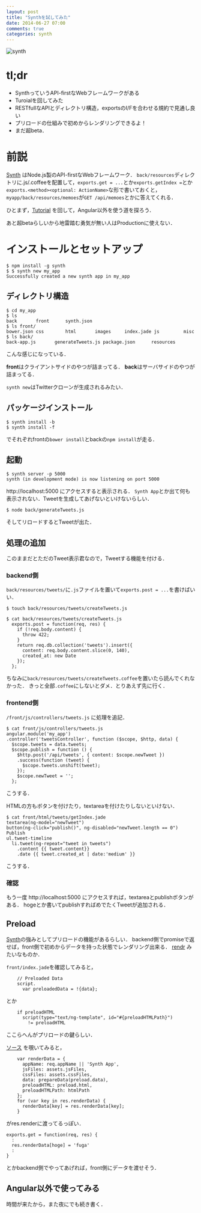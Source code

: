 ```yaml
---
layout: post
title: "Synthを試してみた"
date: 2014-06-27 07:00
comments: true
categories: synth
---
```


![synth](https://cloud.githubusercontent.com/assets/1183484/3405341/2b8563a0-fd7c-11e3-8782-4eb6dbd4a420.png)


tl;dr
====
- SynthっていうAPI-firstなWebフレームワークがある
- Turoialを回してみた
- RESTfullなAPIとディレクトリ構造，exportsのI/Fを合わせる規約で見通し良い
- プリロードの仕組みで初めからレンダリングできるよ！
- まだ超beta．

前説
====
[Synth](http://www.synthjs.com/) はNode.js製のAPI-firstなWebフレームワーク．
`back/resources`ディレクトリに.js/.coffeeを配置して，`exports.get = ...`とか`exports.getIndex =`とか`exports.<method><optional: ActionName>`な形で書いておくと，`myapp/back/resources/memoes`が`GET /api/memoes`とかに答えてくれる．

ひとまず，[Tutorial](http://www.synthjs.com/tutorial/) を回して，Angular以外を使う道を探ろう．

あと超betaらしいから地雷踏む勇気が無い人はProductionに使えない．

インストールとセットアップ
====
```
$ npm install -g synth
$ $ synth new my_app
Successfully created a new synth app in my_app
```

ディレクトリ構造
----
```
$ cd my_app
$ ls
back       front      synth.json
$ ls front/
bower.json css        html       images     index.jade js         misc
$ ls back/
back-app.js       generateTweets.js package.json      resources
```
こんな感じになっている．

**front**はクライアントサイドのやつが詰まってる．
**back**はサーバサイドのやつが詰まってる．

`synth new`はTwitterクローンが生成されるみたい．

パッケージインストール
----
```
$ synth install -b
$ synth install -f
```
でそれぞれfrontの`bower install`とbackの`npm install`が走る．

起動
----
```
$ synth server -p 5000
synth (in development mode) is now listening on port 5000
```

http://localhost:5000 にアクセスすると表示される．
`Synth App`とか出て何も表示されない．Tweetを生成してあげないといけないらしい．

```
$ node back/generateTweets.js
```

そしてリロードするとTweetが出た．

処理の追加
----

このままだとただのTweet表示君なので，Tweetする機能を付ける．

### backend側
`back/resources/tweets/`に`.js`ファイルを置いて`exports.post = ...`を書けばいい．
```
$ touch back/resources/tweets/createTweets.js
```

```
$ cat back/resources/tweets/createTweets.js 
  exports.post = function(req, res) {
    if (!req.body.content) {
      throw 422;
    }
    return req.db.collection('tweets').insert({
      content: req.body.content.slice(0, 140),
      created_at: new Date
    });
  };
```

ちなみに`back/resources/tweets/createTweets.coffee`を置いたら読んでくれなかった．
きっと全部`.coffee`にしないとダメ．とりあえず先に行く．


### frontend側
`/front/js/controllers/tweets.js` に処理を追記．

```
$ cat front/js/controllers/tweets.js 
angular.module('my_app')
.controller('tweetsController', function ($scope, $http, data) {
  $scope.tweets = data.tweets;
  $scope.publish = function () {
    $http.post('/api/tweets', { content: $scope.newTweet })
    .success(function (tweet) {
      $scope.tweets.unshift(tweet);
    });
    $scope.newTweet = '';
  };
```
こうする．

HTMLの方もボタンを付けたり，textareaを付けたりしないといけない．

```
$ cat front/html/tweets/getIndex.jade
textarea(ng-model="newTweet")
button(ng-click="publish()", ng-disabled="newTweet.length == 0") Publish
ul.tweet-timeline
  li.tweet(ng-repeat="tweet in tweets")
    .content {{ tweet.content}}
    .date {{ tweet.created_at | date:'medium' }}
```
こうする．

### 確認
もう一度 http://localhost:5000 にアクセスすれば，textareaとpublishボタンがある．
hogeとか書いてpublishすればめでたくTweetが追加される．

Preload
----

[Synth](http://www.synthjs.com/)の強みとしてプリロードの機能があるらしい．
backend側でpromiseで返せば，front側で初めからデータを持った状態でレンダリング出来る．
[rendr](https://github.com/rendrjs/rendr) みたいなものか．


`front/index.jade`を確認してみると，

```
    // Preloaded Data
    script.
      var preloadedData = !{data};
```

とか

```
    if preloadHTML
      script(type="text/ng-template", id="#{preloadHTMLPath}")
        != preloadHTML
```

ここらへんがプリロードの鍵らしい．

[ソース](https://github.com/JonAbrams/synth/blob/7085c027881fbc8dcfba2f539508fb82df0a833d/lib/frontendRenderer.js#L26) を覗いてみると，

```
    var renderData = {
      appName: req.appName || 'Synth App',
      jsFiles: assets.jsFiles,
      cssFiles: assets.cssFiles,
      data: prepareData(preload.data),
      preloadHTML: preload.html,
      preloadHTMLPath: htmlPath
    };
    for (var key in res.renderData) {
      renderData[key] = res.renderData[key];
    }
```
がres.renderに渡ってるっぽい．

```
exports.get = function(req, res) {
  :
  res.renderData[hoge] = 'fuga'
  :
}
```
とかbackend側でやってあげれば，front側にデータを渡せそう．

Angular以外で使ってみる
----

時間が来たから，また夜にでも続き書く．


